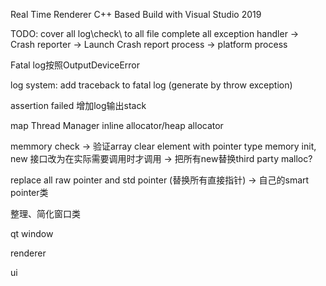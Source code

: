 
Real Time Renderer
C++ Based
Build with Visual Studio 2019 

TODO:
cover all log\check\ to all file
complete all exception handler
-> Crash reporter
  -> Launch Crash report process
    -> platform process


Fatal log按照OutputDeviceError

log system:
add traceback to fatal log (generate by throw exception)

assertion failed 增加log输出stack


map
Thread Manager
inline allocator/heap allocator


memmory check -> 验证array clear element with pointer type
memory init, new 接口改为在实际需要调用时才调用
  -> 把所有new替换third party malloc?

replace all raw pointer and std pointer (替换所有直接指针)
-> 自己的smart pointer类




整理、简化窗口类

qt window

renderer 

ui

